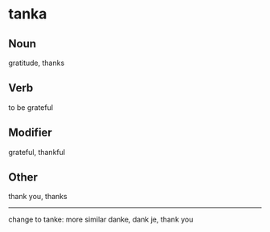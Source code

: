 tanka
===

Noun
---

gratitude, thanks

Verb
---

to be grateful

Modifier
---

grateful, thankful

Other
---

thank you, thanks



----
change to tanke: more similar danke, dank je, thank you
